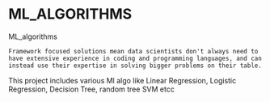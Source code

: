 # ML_ALGORITHMS
ML_algorithms

`Framework focused solutions mean data scientists don't always need to have extensive experience in coding and programming languages, and can instead use their expertise in solving bigger problems on their table.`

This project includes various Ml algo like Linear Regression, Logistic Regression, Decision Tree, random tree 
SVM etcc
